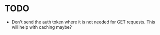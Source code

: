 TODO
================================================================

- Don't send the auth token where it is not needed for GET requests. This will help with caching maybe?
